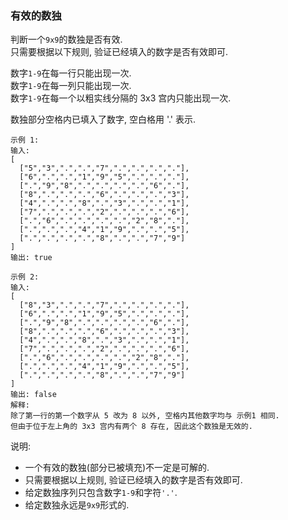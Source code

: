 
### 有效的数独

判断一个``` 9x9 ```的数独是否有效.  
只需要根据以下规则, 验证已经填入的数字是否有效即可.  
    
数字``` 1-9 ```在每一行只能出现一次.  
数字``` 1-9 ```在每一列只能出现一次.  
数字``` 1-9 ```在每一个以粗实线分隔的 3x3 宫内只能出现一次.  

数独部分空格内已填入了数字, 空白格用 '.' 表示.

```
示例 1:
输入:
[
  ["5","3",".",".","7",".",".",".","."],
  ["6",".",".","1","9","5",".",".","."],
  [".","9","8",".",".",".",".","6","."],
  ["8",".",".",".","6",".",".",".","3"],
  ["4",".",".","8",".","3",".",".","1"],
  ["7",".",".",".","2",".",".",".","6"],
  [".","6",".",".",".",".","2","8","."],
  [".",".",".","4","1","9",".",".","5"],
  [".",".",".",".","8",".",".","7","9"]
]
输出: true

示例 2:
输入:
[
  ["8","3",".",".","7",".",".",".","."],
  ["6",".",".","1","9","5",".",".","."],
  [".","9","8",".",".",".",".","6","."],
  ["8",".",".",".","6",".",".",".","3"],
  ["4",".",".","8",".","3",".",".","1"],
  ["7",".",".",".","2",".",".",".","6"],
  [".","6",".",".",".",".","2","8","."],
  [".",".",".","4","1","9",".",".","5"],
  [".",".",".",".","8",".",".","7","9"]
]
输出: false
解释: 
除了第一行的第一个数字从 5 改为 8 以外, 空格内其他数字均与 示例1 相同.
但由于位于左上角的 3x3 宫内有两个 8 存在, 因此这个数独是无效的.
```

说明:

* 一个有效的数独(部分已被填充)不一定是可解的.
* 只需要根据以上规则, 验证已经填入的数字是否有效即可.
* 给定数独序列只包含数字``` 1-9 ```和字符``` '.' ```.
* 给定数独永远是``` 9x9 ```形式的.
